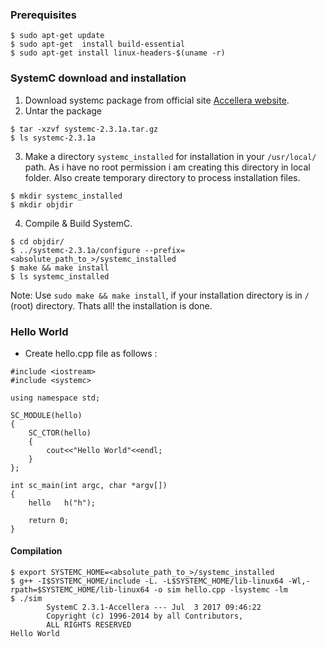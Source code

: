 ### Prerequisites

```
$ sudo apt-get update
$ sudo apt-get  install build-essential
$ sudo apt-get install linux-headers-$(uname -r)
```
### SystemC download and installation

1. Download systemc package from official site [Accellera website](http://www.accellera.org/downloads/standards/systemc).
2. Untar the package
```
$ tar -xzvf systemc-2.3.1a.tar.gz
$ ls systemc-2.3.1a
```
3. Make a directory `systemc_installed` for installation in your `/usr/local/` path. As i have no root permission i am creating this directory in local folder. Also create temporary directory to process installation files.
```
$ mkdir systemc_installed
$ mkdir objdir
```
4. Compile & Build SystemC.
```
$ cd objdir/
$ ../systemc-2.3.1a/configure --prefix=<absolute_path_to_>/systemc_installed
$ make && make install
$ ls systemc_installed
```
Note: Use `sudo make && make install`, if your installation directory is in `/` (root) directory.
Thats all! the installation is done.

### Hello World
- Create hello.cpp file as follows : 
```
#include <iostream>
#include <systemc>

using namespace std;

SC_MODULE(hello)
{
	SC_CTOR(hello)
	{
		cout<<"Hello World"<<endl;
	}
};

int sc_main(int argc, char *argv[])
{
	hello 	h("h");

	return 0;
}
```
#### Compilation
```
$ export SYSTEMC_HOME=<absolute_path_to_>/systemc_installed
$ g++ -I$SYSTEMC_HOME/include -L. -L$SYSTEMC_HOME/lib-linux64 -Wl,-rpath=$SYSTEMC_HOME/lib-linux64 -o sim hello.cpp -lsystemc -lm
$ ./sim
        SystemC 2.3.1-Accellera --- Jul  3 2017 09:46:22
        Copyright (c) 1996-2014 by all Contributors,
        ALL RIGHTS RESERVED
Hello World
```

